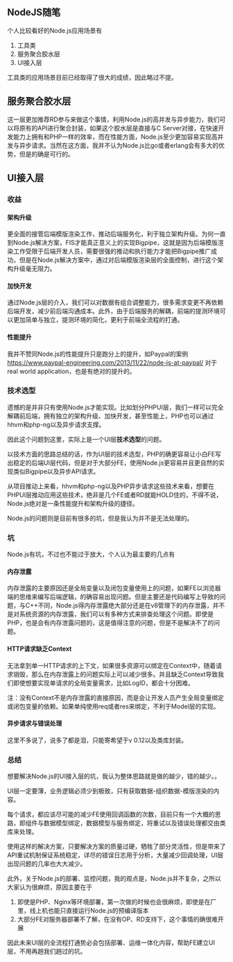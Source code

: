 NodeJS随笔
--------------------

个人比较看好的Node.js应用场景有

1. 工具类
2. 服务聚合胶水层
3. UI接入层

工具类的应用场景目前已经取得了很大的成绩，因此略过不提。

## 服务聚合胶水层

这一层更加推荐RD参与来做这个事情，利用Node.js的高并发与异步能力，我们可以将原有的API进行聚合封装，如果这个胶水层是直接与C Server对接，在快速开发能力上拥有和PHP一样的效率，而在性能方面，Node.js至少更加容易实现高并发与异步请求。当然在这方面，我并不认为Node.js比go或者erlang会有多大的优势，但是的确是可行的。

## UI接入层

### 收益

#### 架构升级

更全面的接管后端模版渲染工作，推动后端服务化，利于独立架构升级。为何一直到Node.js解决方案，FIS才能真正意义上的实现Bigpipe，这就是因为后端模版渲染工作受限于后端开发人员，需要很强的推动和执行能力才能把Bigpipe推广成功，但是在Node.js解决方案中，通过对后端模版渲染层的全面控制，进行这个架构升级毫无阻力。

#### 加快开发

通过Node.js层的介入，我们可以对数据有组合调整能力，很多需求变更不再依赖后端开发，减少前后端沟通成本。此外，由于后端服务的解耦，前端的提测环境可以更加简单与独立，提测环境的简化，更利于前端全流程的打通。

#### 性能提升

我并不赞同Node.js的性能提升只是跑分上的提升，如Paypal的案例 https://www.paypal-engineering.com/2013/11/22/node-js-at-paypal/ 对于real world application，也是有绝对的提升的。

### 技术选型

遗憾的是并非只有使用Node.js才能实现。比如划分PHPUI层，我们一样可以完全解耦前后端，拥有独立的架构升级、加快开发，甚至性能上，PHP也可以通过hhvm和php-ng以及异步请求支撑。

因此这个问题到这里，实际上是一个UI层**技术选型**的问题。

以技术方面的思路总结的话，作为UI层的技术选型，PHP的确更容易让小白FE写出稳定的后端UI层代码，但是对于大部分FE，使用Node.js更容易并且更自然的实现类似Bigpipe以及异步API请求。

从项目推动上来看，hhvm和php-ng以及PHP异步请求这些技术来看，想要在PHPUI层推动应用这些技术，绝非是几个FE或者RD就能HOLD住的，不得不说，Node.js绝对是一条性能提升和架构升级的捷径。

Node.js的问题则是目前有很多的坑，但是我认为并不是无法处理的。

### 坑

Node.js有坑，不过也不能过于放大，个人认为最主要的几点有

#### 内存泄露

内存泄露的主要原因还是全局变量以及闭包变量使用上的问题，如果FE以浏览器端的思维来编写后端逻辑，的确容易出现问题。但是主要还是代码编写上导致的问题，与C++不同，Node.js得内存泄露绝大部分还是在v8管理下的内存泄露，并不是对系统资源的内存泄露，我们可以有多种方式来排查处理这个问题。即使是PHP，也是会有内存泄露问题的，这是值得注意的问题，但是不是解决不了的问题。

#### HTTP请求缺乏Context

无法拿到单一HTTP请求的上下文，如果很多资源可以绑定在Context中，随着请求销毁，那么在内存泄露上的问题实际上可以减少很多。并且缺乏Context导致我们即使想要实现单请求的全局变量需求，比如LogID，都会十分困难。

注：没有Context不是内存泄露的直接原因，而是会让开发人员产生全局变量绑定或闭包变量的依赖。如果单纯使用req或者res来绑定，不利于Model层的实现。

#### 异步请求与错误处理

这里不多说了，说多了都是泪，只能寄希望于v 0.12以及类库封装。

### 总结
 
想要解决Node.js的UI接入层的坑，我认为整体思路就是做的越少，错的越少。。

UI层一定要薄，业务逻辑必须少到极致，只有获取数据-组织数据-模版渲染的内容。

每个请求，都应该尽可能的减少FE使用回调函数的次数，目前只有一个大概的思路，即组件与数据模型绑定，数据模型与服务绑定，将重试以及错误处理都交由类库来处理。

使用这样的解决方案，只要解决方案的质量过硬，牺牲了部分灵活性，但是带来了API重试机制保证系统稳定，详尽的错误日志用于分析，大量减少回调处理，UI层出现问题的几率也大大减少。

此外，关于Node.js的部署、监控问题，我的观点是，Node.js并不复杂，之所以大家认为很麻烦，原因主要在于

1. 即使是PHP、Nginx等环境部署，第一次做的时候也会很麻烦，即使是在厂里，线上机也能只直接运行Node.js的预编译版本
2. 大部分FE对服务器部署不了解，在没有OP、RD支持下，这个事情的确很难开展

因此未来UI层的全流程打通势必会包括部署、运维一体化内容，帮助FE建立UI层，不用再趟我们趟过的坑。
